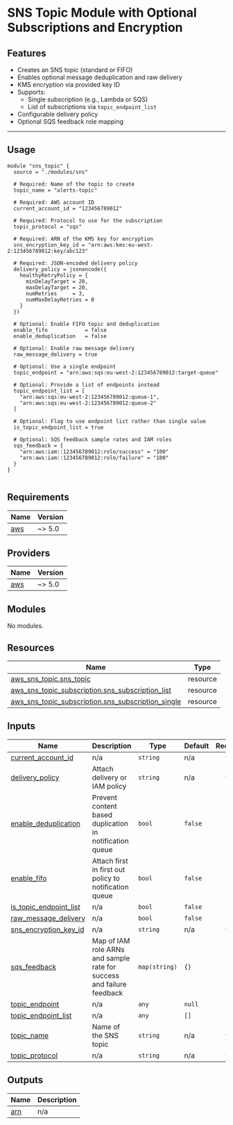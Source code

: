 # SNS Topic Module with Optional Subscriptions and Encryption

## Features

- Creates an SNS topic (standard or FIFO)
- Enables optional message deduplication and raw delivery
- KMS encryption via provided key ID
- Supports:
  - Single subscription (e.g., Lambda or SQS)
  - List of subscriptions via `topic_endpoint_list`
- Configurable delivery policy
- Optional SQS feedback role mapping

---

## Usage

```hcl
module "sns_topic" {
  source = "./modules/sns"

  # Required: Name of the topic to create
  topic_name = "alerts-topic"

  # Required: AWS account ID
  current_account_id = "123456789012"

  # Required: Protocol to use for the subscription
  topic_protocol = "sqs"

  # Required: ARN of the KMS key for encryption
  sns_encryption_key_id = "arn:aws:kms:eu-west-2:123456789012:key/abc123"

  # Required: JSON-encoded delivery policy
  delivery_policy = jsonencode({
    healthyRetryPolicy = {
      minDelayTarget = 20,
      maxDelayTarget = 20,
      numRetries     = 3,
      numMaxDelayRetries = 0
    }
  })

  # Optional: Enable FIFO topic and deduplication
  enable_fifo            = false
  enable_deduplication   = false

  # Optional: Enable raw message delivery
  raw_message_delivery = true

  # Optional: Use a single endpoint
  topic_endpoint = "arn:aws:sqs:eu-west-2:123456789012:target-queue"

  # Optional: Provide a list of endpoints instead
  topic_endpoint_list = [
    "arn:aws:sqs:eu-west-2:123456789012:queue-1",
    "arn:aws:sqs:eu-west-2:123456789012:queue-2"
  ]

  # Optional: Flag to use endpoint list rather than single value
  is_topic_endpoint_list = true

  # Optional: SQS feedback sample rates and IAM roles
  sqs_feedback = {
    "arn:aws:iam::123456789012:role/success" = "100"
    "arn:aws:iam::123456789012:role/failure" = "100"
  }
}


```

<!-- BEGIN_TF_DOCS -->

## Requirements

| Name                                                   | Version |
| ------------------------------------------------------ | ------- |
| <a name="requirement_aws"></a> [aws](#requirement_aws) | ~> 5.0  |

## Providers

| Name                                             | Version |
| ------------------------------------------------ | ------- |
| <a name="provider_aws"></a> [aws](#provider_aws) | ~> 5.0  |

## Modules

No modules.

## Resources

| Name                                                                                                                                                     | Type     |
| -------------------------------------------------------------------------------------------------------------------------------------------------------- | -------- |
| [aws_sns_topic.sns_topic](https://registry.terraform.io/providers/hashicorp/aws/latest/docs/resources/sns_topic)                                         | resource |
| [aws_sns_topic_subscription.sns_subscription_list](https://registry.terraform.io/providers/hashicorp/aws/latest/docs/resources/sns_topic_subscription)   | resource |
| [aws_sns_topic_subscription.sns_subscription_single](https://registry.terraform.io/providers/hashicorp/aws/latest/docs/resources/sns_topic_subscription) | resource |

## Inputs

| Name                                                                                                | Description                                                           | Type          | Default | Required |
| --------------------------------------------------------------------------------------------------- | --------------------------------------------------------------------- | ------------- | ------- | :------: |
| <a name="input_current_account_id"></a> [current_account_id](#input_current_account_id)             | n/a                                                                   | `string`      | n/a     |   yes    |
| <a name="input_delivery_policy"></a> [delivery_policy](#input_delivery_policy)                      | Attach delivery or IAM policy                                         | `string`      | n/a     |   yes    |
| <a name="input_enable_deduplication"></a> [enable_deduplication](#input_enable_deduplication)       | Prevent content based duplication in notification queue               | `bool`        | `false` |    no    |
| <a name="input_enable_fifo"></a> [enable_fifo](#input_enable_fifo)                                  | Attach first in first out policy to notification queue                | `bool`        | `false` |    no    |
| <a name="input_is_topic_endpoint_list"></a> [is_topic_endpoint_list](#input_is_topic_endpoint_list) | n/a                                                                   | `bool`        | `false` |    no    |
| <a name="input_raw_message_delivery"></a> [raw_message_delivery](#input_raw_message_delivery)       | n/a                                                                   | `bool`        | `false` |    no    |
| <a name="input_sns_encryption_key_id"></a> [sns_encryption_key_id](#input_sns_encryption_key_id)    | n/a                                                                   | `string`      | n/a     |   yes    |
| <a name="input_sqs_feedback"></a> [sqs_feedback](#input_sqs_feedback)                               | Map of IAM role ARNs and sample rate for success and failure feedback | `map(string)` | `{}`    |    no    |
| <a name="input_topic_endpoint"></a> [topic_endpoint](#input_topic_endpoint)                         | n/a                                                                   | `any`         | `null`  |    no    |
| <a name="input_topic_endpoint_list"></a> [topic_endpoint_list](#input_topic_endpoint_list)          | n/a                                                                   | `any`         | `[]`    |    no    |
| <a name="input_topic_name"></a> [topic_name](#input_topic_name)                                     | Name of the SNS topic                                                 | `string`      | n/a     |   yes    |
| <a name="input_topic_protocol"></a> [topic_protocol](#input_topic_protocol)                         | n/a                                                                   | `string`      | n/a     |   yes    |

## Outputs

| Name                                         | Description |
| -------------------------------------------- | ----------- |
| <a name="output_arn"></a> [arn](#output_arn) | n/a         |

<!-- END_TF_DOCS -->
